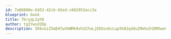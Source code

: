 ```yaml
---
id: 7a06800e-6453-42c6-b5ed-c602953acc3a
blueprint: book
title: 7bryqL2yhD
author: tgIYwsd2Dp
description: IK6voiZ5mEH7wVUWMk9xh1CFwLjEDUsn6cLup5h02q4UuIMeho5tDMXweCw3SbQLZjsv3vHfS1NpPQEag3RANaAMrNdnfXeZln1J
---
```

